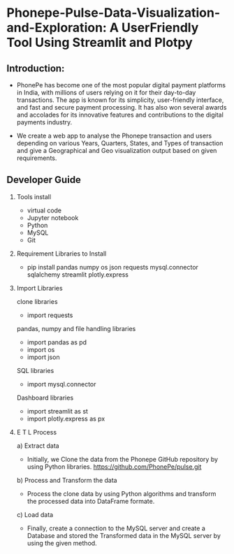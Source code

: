 # Phonepe-Pulse-Data-Visualization-and-Exploration: A UserFriendly Tool Using Streamlit and Plotpy

## Introduction:

* PhonePe has become one of the most popular digital payment platforms in India, with millions of users relying on it for their day-to-day transactions. The app is known for its simplicity, user-friendly interface, and fast and secure payment processing. It has also won several awards and accolades for its innovative features and contributions to the digital payments industry.

* We create a web app to analyse the Phonepe transaction and users depending on various Years, Quarters, States, and Types of transaction and give a Geographical and Geo visualization output based on given requirements.

## Developer Guide
1. Tools install
   * virtual code
   * Jupyter notebook
   * Python 
   * MySQL
   * Git
2. Requirement Libraries to Install
   * pip install pandas numpy os json requests  mysql.connector sqlalchemy  streamlit plotly.express
     
3. Import Libraries
   
   clone libraries
   * import requests
     
   pandas, numpy and file handling libraries
   * import pandas as pd
   * import os
   * import json
     
   SQL libraries
   * import mysql.connector
     
   Dashboard libraries
   * import streamlit as st
   * import plotly.express as px

4. E T L Process
   
   a) Extract data
   
   * Initially, we Clone the data from the Phonepe GitHub repository by using Python libraries. https://github.com/PhonePe/pulse.git
     
   b) Process and Transform the data
   
   * Process the clone data by using Python algorithms and transform the processed data into DataFrame formate.
     
   c) Load data
   
   * Finally, create a connection to the MySQL server and create a Database and stored the Transformed data in the MySQL server by using the given method. 
     

